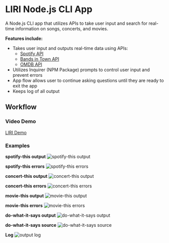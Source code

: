 # LIRI Node.js CLI App
A Node.js CLI app that utilizes APIs to take user input and search for real-time information on songs, concerts, and movies.

**Features include:**
* Takes user input and outputs real-time data using APIs:
    * [Spotify API](https://developer.spotify.com/dashboard/)
    * [Bands in Town API](http://www.artists.bandsintown.com/bandsintown-api)
    * [OMDB API](https://www.omdbapi.com/)
* Utilizes Inquirer (NPM Package) prompts to control user input and prevent errors
* App flow allows user to continue asking questions until they are ready to exit the app
* Keeps log of all output

## Workflow

### Video Demo
[LIRI Demo](https://youtu.be/Ru-dd_VgaQU)

### Examples
**spotify-this output**
![spotify-this output](assets/readme-images/spotify-output.png)

**spotify-this errors**
![spotify-this errors](assets/readme-images/spotify-error.png)

**concert-this output**
![concert-this output](assets/readme-images/concert-output.png)

**concert-this errors**
![concert-this errors](assets/readme-images/concert-error.png)

**movie-this output**
![movie-this output](assets/readme-images/movie-output.png)

**movie-this errors**
![movie-this errors](assets/readme-images/movie-error.png)

**do-what-it-says output**
![do-what-it-says output](assets/readme-images/do-what-it-says.png)

**do-what-it-says source**
![do-what-it-says source](assets/readme-images/random-txt.png)

**Log**
![output log](assets/readme-images/log-txt.png)
